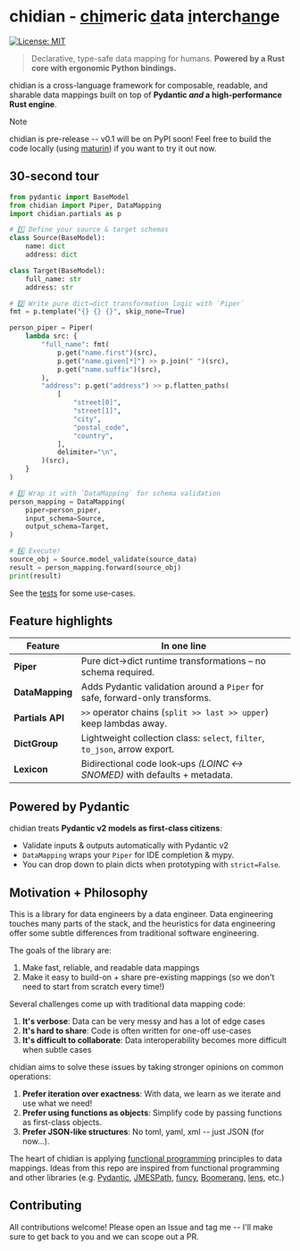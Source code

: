 # chidian - <ins alt="chi">chi</ins>meric <ins alt="d̲">d</ins>ata <ins alt="i̲">i</ins>nterch<ins alt="a̲n̲">an</ins>ge

[![License: MIT](https://img.shields.io/badge/License-MIT-yellow.svg)](https://opensource.org/licenses/MIT)

> Declarative, type-safe data mapping for humans. **Powered by a Rust core with ergonomic Python bindings.**

chidian is a cross-language framework for composable, readable, and sharable data mappings built on top of **Pydantic _and_ a high-performance Rust engine**.

> [!NOTE]
> chidian is pre-release -- v0.1 will be on PyPI soon! Feel free to build the code locally (using [maturin](https://github.com/PyO3/maturin)) if you want to try it out now.

## 30-second tour
```python
from pydantic import BaseModel
from chidian import Piper, DataMapping
import chidian.partials as p

# 1️⃣ Define your source & target schemas
class Source(BaseModel):
    name: dict
    address: dict

class Target(BaseModel):
    full_name: str
    address: str

# 2️⃣ Write pure dict→dict transformation logic with `Piper`
fmt = p.template("{} {} {}", skip_none=True)

person_piper = Piper(
    lambda src: {
        "full_name": fmt(
            p.get("name.first")(src),
            p.get("name.given[*]") >> p.join(" ")(src),
            p.get("name.suffix")(src),
        ),
        "address": p.get("address") >> p.flatten_paths(
            [
                "street[0]",
                "street[1]",
                "city",
                "postal_code",
                "country",
            ],
            delimiter="\n",
        )(src),
    }
)

# 3️⃣ Wrap it with `DataMapping` for schema validation
person_mapping = DataMapping(
    piper=person_piper,
    input_schema=Source,
    output_schema=Target,
)

# 4️⃣ Execute!
source_obj = Source.model_validate(source_data)
result = person_mapping.forward(source_obj)
print(result)
```

See the [tests](/chidian/tests) for some use-cases.

## Feature highlights

| Feature          | In one line                                                                  |
| ---------------- | ---------------------------------------------------------------------------- |
| **Piper**        | Pure dict→dict runtime transformations – no schema required.                 |
| **DataMapping**  | Adds Pydantic validation around a `Piper` for safe, forward-only transforms. |
| **Partials API** | `>>` operator chains (`split >> last >> upper`) keep lambdas away.           |
| **DictGroup**    | Lightweight collection class: `select`, `filter`, `to_json`, arrow export.   |
| **Lexicon**      | Bidirectional code look‑ups *(LOINC ↔ SNOMED)* with defaults + metadata.     |


## Powered by Pydantic

chidian treats **Pydantic v2 models as first‑class citizens**:

* Validate inputs & outputs automatically with Pydantic v2
* `DataMapping` wraps your `Piper` for IDE completion & mypy.
* You can drop down to plain dicts when prototyping with `strict=False`.


## Motivation + Philosophy

This is a library for data engineers by a data engineer. Data engineering touches many parts of the stack, and the heuristics for data engineering offer some subtle differences from traditional software engineering.

The goals of the library are:
1. Make fast, reliable, and readable data mappings
2. Make it easy to build-on + share pre-existing mappings (so we don't need to start from scratch every time!)

Several challenges come up with traditional data mapping code:
1. **It's verbose**: Data can be very messy and has a lot of edge cases
2. **It's hard to share**: Code is often written for one-off use-cases
3. **It's difficult to collaborate**: Data interoperability becomes more difficult when subtle cases

chidian aims to solve these issues by taking stronger opinions on common operations:
1. **Prefer iteration over exactness**: With data, we learn as we iterate and use what we need!
2. **Prefer using functions as objects**: Simplify code by passing functions as first-class objects.
3. **Prefer JSON-like structures**: No toml, yaml, xml -- just JSON (for now...).

The heart of chidian is applying [functional programming](https://en.wikipedia.org/wiki/Functional_programming) principles to data mappings.
Ideas from this repo are inspired from functional programming and other libraries (e.g. [Pydantic](https://github.com/pydantic/pydantic), [JMESPath](https://github.com/jmespath), [funcy](https://github.com/Suor/funcy), [Boomerang](https://github.com/boomerang-lang/boomerang/tree/master), [lens](https://hackage.haskell.org/package/lens), etc.)

## Contributing

All contributions welcome! Please open an Issue and tag me -- I'll make sure to get back to you and we can scope out a PR.

